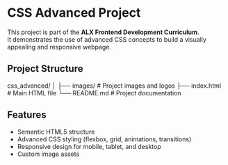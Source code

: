 # CSS Advanced Project

This project is part of the **ALX Frontend Development Curriculum**.  
It demonstrates the use of advanced CSS concepts to build a visually appealing and responsive webpage.

## Project Structure
css_advanced/
│
├── images/ # Project images and logos
├── index.html # Main HTML file
└── README.md # Project documentation
## Features
- Semantic HTML5 structure
- Advanced CSS styling (flexbox, grid, animations, transitions)
- Responsive design for mobile, tablet, and desktop
- Custom image assets
